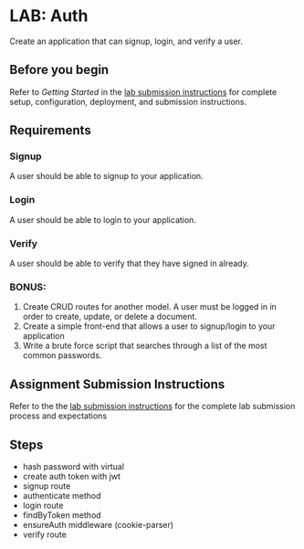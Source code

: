 # LAB: Auth

Create an application that can signup, login, and verify a user.

## Before you begin

Refer to *Getting Started*  in the [lab submission instructions](../../../reference/submission-instructions/labs/README.md) for complete setup, configuration, deployment, and submission instructions.

## Requirements

### Signup

A user should be able to signup to your application.

### Login

A user should be able to login to your application.

### Verify

A user should be able to verify that they have signed in already.

### BONUS:

1. Create CRUD routes for another model. A user must be logged in
  in order to create, update, or delete a document.
1. Create a simple front-end that allows a user to signup/login
  to your application
1. Write a brute force script that searches through a list of
  the most common passwords.

## Assignment Submission Instructions

Refer to the the [lab submission instructions](../../../reference/submission-instructions/labs/README.md) for the complete lab submission process and expectations

## Steps
- hash password with virtual
- create auth token with jwt
- signup route
- authenticate method
- login route
- findByToken method
- ensureAuth middleware (cookie-parser)
- verify route
